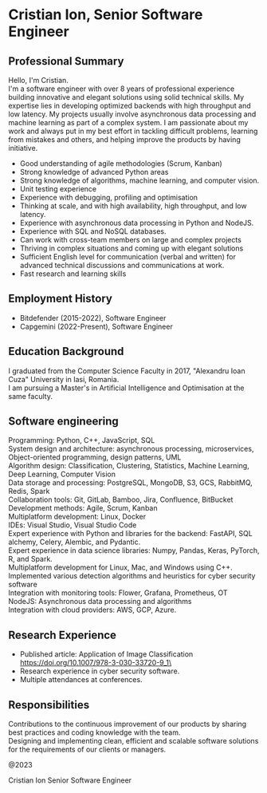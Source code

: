 # Cristian Ion, Senior Software Engineer

## Professional Summary
Hello, I'm Cristian.\
I'm a software engineer with over 8 years of professional experience building innovative and elegant solutions using solid technical skills.
My expertise lies in developing optimized backends with high throughput and low latency. My projects usually involve asynchronous data processing and machine learning as part of a complex system. I am passionate about my work and always put in my best effort in tackling difficult problems, learning from mistakes and others, and helping improve the products by having initiative.

* Good understanding of agile methodologies (Scrum, Kanban)
* Strong knowledge of advanced Python areas
* Strong knowledge of algorithms, machine learning, and computer vision.
* Unit testing experience
* Experience with debugging, profiling and optimisation
* Thinking at scale, and with high availability, high throughput, and low latency.
* Experience with asynchronous data processing in Python and NodeJS.
* Experience with SQL and NoSQL databases.
* Can work with cross-team members on large and complex projects
* Thriving in complex situations and coming up with elegant solutions
* Sufficient English level for communication (verbal and written) for advanced technical discussions and communications at work.
* Fast research and learning skills

## Employment History
- Bitdefender (2015-2022), Software Engineer
- Capgemini (2022-Present), Software Engineer

## Education Background
I graduated from the Computer Science Faculty in 2017, "Alexandru Ioan Cuza" University in Iasi, Romania.\
I am pursuing a Master's in Artificial Intelligence and Optimisation at the same faculty.

## Software engineering
Programming: Python, C++, JavaScript, SQL\
System design and architecture: asynchronous processing, microservices, Object-oriented programming, design patterns, UML\
Algorithm design: Classification, Clustering, Statistics, Machine Learning, Deep Learning, Computer Vision\
Data storage and processing: PostgreSQL, MongoDB, S3, GCS, RabbitMQ, Redis, Spark\
Collaboration tools: Git, GitLab, Bamboo, Jira, Confluence, BitBucket\
Development methods: Agile, Scrum, Kanban\
Multiplatform development: Linux, Docker\
IDEs: Visual Studio, Visual Studio Code\
Expert experience with Python and libraries for the backend: FastAPI, SQL alchemy, Celery, Alembic, and Pydantic.\
Expert experience in data science libraries: Numpy, Pandas, Keras, PyTorch, R, and Spark.\
Multiplatform development for Linux, Mac, and Windows using C++.\
Implemented various detection algorithms and heuristics for cyber security software\
Integration with monitoring tools: Flower, Grafana, Prometheus, OT\
NodeJS: Asynchronous data processing and algorithms\
Integration with cloud providers: AWS, GCP, Azure.

## Research Experience
- Published article: Application of Image Classification https://doi.org/10.1007/978-3-030-33720-9_1\
- Research experience in cyber security software.
- Multiple attendances at conferences.

## Responsibilities
Contributions to the continuous improvement of our products by sharing best practices and coding knowledge with the team.\
Designing and implementing clean, efficient and scalable software solutions for the requirements of our clients or managers.

@2023

Cristian Ion
Senior Software Engineer
